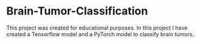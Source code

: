 # Brain-Tumor-Classification

This project was created for educational purposes. In this project I have created a Tensorflow model and a PyTorch model to classify brain tumors.

